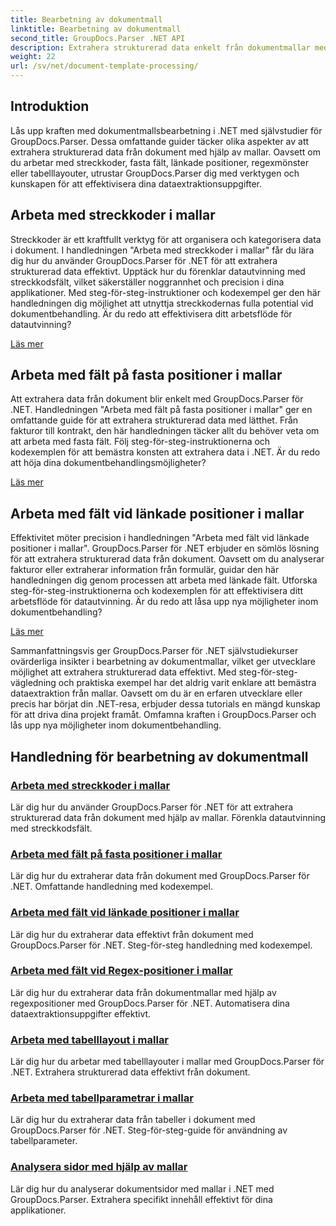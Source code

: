 ```yaml
---
title: Bearbetning av dokumentmall
linktitle: Bearbetning av dokumentmall
second_title: GroupDocs.Parser .NET API
description: Extrahera strukturerad data enkelt från dokumentmallar med GroupDocs.Parser för .NET. Lär dig att arbeta med streckkoder, fält, regex och tabelllayouter.
weight: 22
url: /sv/net/document-template-processing/
---
```


## Introduktion

Lås upp kraften med dokumentmallsbearbetning i .NET med självstudier för GroupDocs.Parser. Dessa omfattande guider täcker olika aspekter av att extrahera strukturerad data från dokument med hjälp av mallar. Oavsett om du arbetar med streckkoder, fasta fält, länkade positioner, regexmönster eller tabelllayouter, utrustar GroupDocs.Parser dig med verktygen och kunskapen för att effektivisera dina dataextraktionsuppgifter.

## Arbeta med streckkoder i mallar

Streckkoder är ett kraftfullt verktyg för att organisera och kategorisera data i dokument. I handledningen "Arbeta med streckkoder i mallar" får du lära dig hur du använder GroupDocs.Parser för .NET för att extrahera strukturerad data effektivt. Upptäck hur du förenklar datautvinning med streckkodsfält, vilket säkerställer noggrannhet och precision i dina applikationer. Med steg-för-steg-instruktioner och kodexempel ger den här handledningen dig möjlighet att utnyttja streckkodernas fulla potential vid dokumentbehandling. Är du redo att effektivisera ditt arbetsflöde för datautvinning?

[Läs mer](./working-with-barcodes-in-templates/)

## Arbeta med fält på fasta positioner i mallar

Att extrahera data från dokument blir enkelt med GroupDocs.Parser för .NET. Handledningen "Arbeta med fält på fasta positioner i mallar" ger en omfattande guide för att extrahera strukturerad data med lätthet. Från fakturor till kontrakt, den här handledningen täcker allt du behöver veta om att arbeta med fasta fält. Följ steg-för-steg-instruktionerna och kodexemplen för att bemästra konsten att extrahera data i .NET. Är du redo att höja dina dokumentbehandlingsmöjligheter?

[Läs mer](./working-with-fields-at-fixed-positions-in-templates/)

## Arbeta med fält vid länkade positioner i mallar

Effektivitet möter precision i handledningen "Arbeta med fält vid länkade positioner i mallar". GroupDocs.Parser för .NET erbjuder en sömlös lösning för att extrahera strukturerad data från dokument. Oavsett om du analyserar fakturor eller extraherar information från formulär, guidar den här handledningen dig genom processen att arbeta med länkade fält. Utforska steg-för-steg-instruktionerna och kodexemplen för att effektivisera ditt arbetsflöde för datautvinning. Är du redo att låsa upp nya möjligheter inom dokumentbehandling?

[Läs mer](./working-with-fields-at-linked-positions-in-templates/)

Sammanfattningsvis ger GroupDocs.Parser för .NET självstudiekurser ovärderliga insikter i bearbetning av dokumentmallar, vilket ger utvecklare möjlighet att extrahera strukturerad data effektivt. Med steg-för-steg-vägledning och praktiska exempel har det aldrig varit enklare att bemästra dataextraktion från mallar. Oavsett om du är en erfaren utvecklare eller precis har börjat din .NET-resa, erbjuder dessa tutorials en mängd kunskap för att driva dina projekt framåt. Omfamna kraften i GroupDocs.Parser och lås upp nya möjligheter inom dokumentbehandling.

## Handledning för bearbetning av dokumentmall
### [Arbeta med streckkoder i mallar](./working-with-barcodes-in-templates/)
Lär dig hur du använder GroupDocs.Parser för .NET för att extrahera strukturerad data från dokument med hjälp av mallar. Förenkla datautvinning med streckkodsfält.
### [Arbeta med fält på fasta positioner i mallar](./working-with-fields-at-fixed-positions-in-templates/)
Lär dig hur du extraherar data från dokument med GroupDocs.Parser för .NET. Omfattande handledning med kodexempel.
### [Arbeta med fält vid länkade positioner i mallar](./working-with-fields-at-linked-positions-in-templates/)
Lär dig hur du extraherar data effektivt från dokument med GroupDocs.Parser för .NET. Steg-för-steg handledning med kodexempel.
### [Arbeta med fält vid Regex-positioner i mallar](./working-with-fields-at-regex-positions-in-templates/)
Lär dig hur du extraherar data från dokumentmallar med hjälp av regexpositioner med GroupDocs.Parser för .NET. Automatisera dina dataextraktionsuppgifter effektivt.
### [Arbeta med tabelllayout i mallar](./working-with-table-layout-in-templates/)
Lär dig hur du arbetar med tabelllayouter i mallar med GroupDocs.Parser för .NET. Extrahera strukturerad data effektivt från dokument.
### [Arbeta med tabellparametrar i mallar](./working-with-table-parameters-in-templates/)
Lär dig hur du extraherar data från tabeller i dokument med GroupDocs.Parser för .NET. Steg-för-steg-guide för användning av tabellparameter.
### [Analysera sidor med hjälp av mallar](./parse-pages-using-templates/)
Lär dig hur du analyserar dokumentsidor med mallar i .NET med GroupDocs.Parser. Extrahera specifikt innehåll effektivt för dina applikationer.